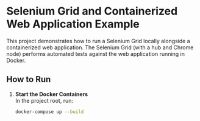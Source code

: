 # Selenium Grid and Containerized Web Application Example

This project demonstrates how to run a Selenium Grid locally alongside a containerized web application. The Selenium Grid (with a hub and Chrome node) performs automated tests against the web application running in Docker.

## How to Run

1. **Start the Docker Containers**  
   In the project root, run:
   ```bash
   docker-compose up --build
